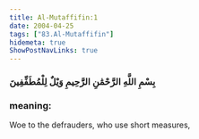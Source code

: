 ```yaml
---
title: Al-Mutaffifin:1
date: 2004-04-25
tags: ["83.Al-Mutaffifin"]
hidemeta: true 
ShowPostNavLinks: true 
---
```

### بِسْمِ اللَّهِ الرَّحْمَٰنِ الرَّحِيمِ وَيْلٌ لِلْمُطَفِّفِينَ
### meaning: 
Woe to the defrauders, who use short measures,
